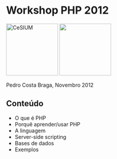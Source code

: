 # Workshop PHP 2012

<img src="https://raw.github.com/pfac/caos-php-2012/master/global/images/cesium.png?login=pfac&token=f4cd43d48dea60809255f34f866b383b" alt="CeSIUM" style="width:10em" />
<img src="https://raw.github.com/pfac/caos-php-2012/master/global/images/caos.png?login=pfac&token=c1b1b57913be37ea3127400e8aa2fea3" alt"CAOS" style="width:10em" />

Pedro Costa
Braga, Novembro 2012

## Conteúdo
* O que é PHP
* Porquê aprender/usar PHP
* A linguagem
* Server-side scripting
* Bases de dados
* Exemplos

